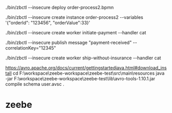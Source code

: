 ./bin/zbctl --insecure deploy order-process2.bpmn

./bin/zbctl --insecure create instance order-process2 --variables '{"orderId": "123456", "orderValue":33}'

./bin/zbctl --insecure create worker initiate-payment --handler cat

./bin/zbctl --insecure publish message "payment-received" --correlationKey="12345"

./bin/zbctl --insecure create worker ship-without-insurance --handler cat




https://avro.apache.org/docs/current/gettingstartedjava.html#download_install
cd F:\workspace\zeebe-workspace\zeebe-test\src\main\resources
java -jar F:\workspace\zeebe-workspace\zeebe-test\lib\avro-tools-1.10.1.jar compile schema user.avsc .
# zeebe
